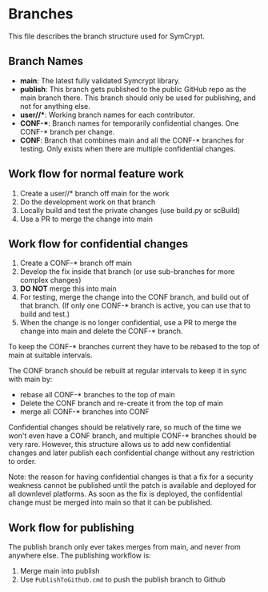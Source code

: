 # Branches
This file describes the branch structure used for SymCrypt.

## Branch Names
- **main**: The latest fully validated Symcrypt library.
- **publish**:	This branch gets published to the public GitHub repo as the main branch there. This branch should only be used for publishing, and not for anything else.
- **user/<alias>/\***: Working branch names for each contributor.
- **CONF-\***:	Branch names for temporarily confidential changes. One CONF-* branch per change.
- **CONF**:	Branch that combines main and all the CONF-* branches for testing. Only exists when there are multiple confidential changes.

## Work flow for normal feature work
1. Create a user/<alias>/\* branch off main for the work
1. Do the development work on that branch
1. Locally build and test the private changes (use build.py or scBuild)
1. Use a PR to merge the change into main

## Work flow for confidential changes
1. Create a CONF-* branch off main
1. Develop the fix inside that branch (or use sub-branches for more complex changes)
1. **DO NOT** merge this into main
1. For testing, merge the change into the CONF branch, and build out of that branch. (If only one CONF-* branch is active, you can use that to build and test.)
1. When the change is no longer confidential, use a PR to merge the change into main and delete the CONF-* branch.

To keep the CONF-* branches current they have to be rebased to the top of main at suitable intervals.

The CONF branch should be rebuilt at regular intervals to keep it in sync with main by:
- rebase all CONF-* branches to the top of main
- Delete the CONF branch and re-create it from the top of main
- merge all CONF-* branches into CONF

Confidential changes should be relatively rare, so much of the time we won't even 
have a CONF branch, and multiple CONF-* branches should be very rare.
However, this structure allows us to add new confidential 
changes and later publish each confidential change without any restriction to order. 

Note: the reason for having confidential changes is that a fix for a security 
weakness cannot be published until the patch is available and deployed for all
downlevel platforms. As soon as the fix is deployed, the confidential change
must be merged into main so that it can be published.

## Work flow for publishing
The publish branch only ever takes merges from main, and never from anywhere
else. The publishing workflow is:

1. Merge main into publish 
1. Use `PublishToGithub.cmd` to push the publish branch to Github







